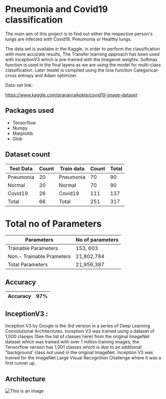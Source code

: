 
# Pneumonia and Covid19 classification

The main aim of this project is to find out either  the respective
person's lungs are infected with Covid19, Pneumonia or Healthy lungs.

The data set is availabe in the Kaggle, in order to perform the 
classification with more accurate results, The Transfer learning 
approach has been used with InceptionV3 which is pre-trained with 
the Imagenet weights. Softmax function is used in the final layera
as we are using the model for multi-class classification. Later 
model is compiled using the loss function Categorical-cross entropy
and Adam optimizer.

Data-set link: 

https://www.kaggle.com/pranavraikokte/covid19-image-dataset

## Packages used

- Tensorflow
- Numpy 
- Matplotlib
- Glob

## Dataset count

| Test Data   |Count | Train data  | Count   | Total   | 
| ------------- | ------------- |------------- |------------- |------------- |
| Pneumonia   | 20  | Pneumonia  | 70  | 90  |
| Normal  | 20  | Normal  | 70  | 90|
| Covid19  | 26  | Covid19  | 111  | 137  |
| Total   |66 | Total  |   251 | 317   | 

# Total no of Parameters
| Parameters | No of parameters|
| ----------| ------------------|
|Trainable Parameters | 153, 603|
|Non - Trainable Prameters| 21,802,784|
|Total Parameters | 21,956,387|

## Accuracy
|Accuracy | 97%|
|---------------|-----------|


## InceptionV3 :

Inception V3 by Google is the 3rd version in a series of Deep Learning Convolutional Architectures. Inception V3 was trained using a dataset of 1,000 classes (See the list of classes here) from the original ImageNet dataset which was trained with over 1 million training images, the Tensorflow version has 1,001 classes which is due to an additional "background' class not used in the original ImageNet. Inception V3 was trained for the ImageNet Large Visual Recognition Challenge where it was a first runner up.

## Architecture 
![This is an image](https://www.apriorit.com/images/articles/applying_inception_v3/figure-1.jpg)

